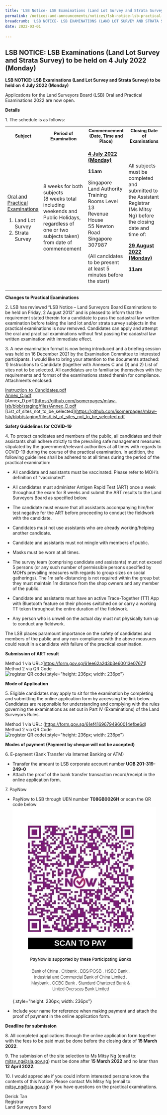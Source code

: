 ```yaml
---
title: 'LSB Notice- LSB Examinations (Land Lot Survey and Strata Survey) to be held on 4 July 2022 (Monday)'
permalink: /notices-and-announcements/notices/lsb-notice-lsb-practical-exams-to-be-held-on-monday-4-july-2022/
breadcrumb: 'LSB NOTICE- LSB EXAMINATIONS (LAND LOT SURVEY AND STRATA SURVEY) TO BE HELD ON 4 JULY 2022 (MONDAY)'
date: 2022-03-01

---
```



## LSB NOTICE: LSB Examinations (Land Lot Survey and Strata Survey) to be held on 4 July 2022 (Monday)

**LSB NOTICE: LSB Examinations (Land Lot Survey and Strata Survey) to be held on 4 July 2022 (Monday)**

Applications for the Land Surveyors Board (LSB) Oral and Practical Examinations 2022 are now open. 

**Details**

1\. The schedule is as follows:<br>

<table>
  <tr>
    <th>Subject</th>
    <th>Period of Examination</th>
    <th>Commencement (Date, Time and Place)</th>
    <th>Closing Date of Examinations</th>
  </tr>
  <tr>
    <td>
      <p style="font-size: 1rem;">
        <u>Oral and Practical Examinations</u>
      </p>
      <ol>
        <li style="font-size: 1rem;">Land Lot Survey</li>
        <li style="font-size: 1rem;">Strata Survey</li>
      </ol>
    </td>
    <td>
      <p style="font-size: 1rem;">8 weeks for both subjects<br>(8 weeks total including weekends and Public Holidays, regardless of one or two subjects taken) from date of commencement</p>
    </td>
    <td>
      <p style="font-size: 1rem;">
        <b><u>4 July 2022 (Monday)</u></b>
      </p>
      <p style="font-size: 1rem;">
        <b>11am</b>
      </p>
      <p style="font-size: 1rem;">
        Singapore Land Authority<br>
        Training Rooms Level 13<br>
        Revenue House<br>
        55 Newton Road<br>
        Singapore 307987
      </p>
      <p style="font-size: 1rem;">(All candidates to be present at least 5 minutes before the start)</p>
    </td>
    <td>
      <p style="font-size: 1rem;">All subjects must be completed and submitted to the Assistant Registrar (Ms Mitsy Ng) before the closing date and time of:</p>
      <p style="font-size: 1rem;">
        <b><u>29 August 2022 (Monday)</u></b>
      </p>
      <p style="font-size: 1rem;">
        <b>11am</b>
      </p>
    </td>
  </tr>
</table>

**Changes to Practical Examinations**

2\. LSB has reviewed “LSB Notice – Land Surveyors Board Examinations to be held on Friday, 2 August 2013” and is pleased to inform that the requirement stated therein for a candidate to pass the cadastral law written examination before taking the land lot and/or strata survey subjects in the practical examinations is now removed. Candidates can apply and attempt the oral and practical examinations without first passing the cadastral law written examination with immediate effect.

3\. A new examination format is now being introduced and a briefing session was held on 16 December 2021 by the Examination Committee to interested participants. I would like to bring your attention to the documents attached: 1) Instructions to Candidate (together with Annexes C and D) and 2) List of sites not to be selected. All candidates are to familiarise themselves with the requirements and format of the examinations stated therein for compliance. Attachments enclosed:

[Instruction_to_Candidates.pdf](https://github.com/isomerpages/mlaw-lsb/blob/staging/files/Instructions_to_Candidates.pdf)<br>
[Annex_C.pdf](https://github.com/isomerpages/mlaw-lsb/blob/staging/files/Annex_C.pdf)<br>
[Annex_D.pdf](https://github.com/isomerpages/mlaw-lsb/blob/staging/files/Annex_D.pdf <br>
[List_of_sites_not_to_be_selected](https://github.com/isomerpages/mlaw-lsb/blob/staging/files/List_of_sites_not_to_be_selected.pdf<br>


**Safety Guidelines for COVID-19**

4\. To protect candidates and members of the public, all candidates and their assistants shall adhere strictly to the prevailing safe management measures stipulated by the government/relevant authorities at all times with regards to COVID-19 during the course of the practical examination. In addition, the following guidelines shall be adhered to at all times during the period of the practical examination:<br>




- All candidate and assistants must be vaccinated. Please refer to MOH’s definition of “vaccinated”.<br>


- All candidates must administer Antigen Rapid Test (ART) once a week throughout the exam for 8 weeks and submit the ART results to the Land Surveyors Board as specified below.<br>


- The candidate must ensure that all assistants accompanying him/her test negative for the ART before proceeding to conduct the fieldwork with the candidate.<br>


- Candidates must not use assistants who are already working/helping another candidate.<br>


- Candidate and assistants must not mingle with members of public.<br>


- Masks must be worn at all times.<br>


- The survey team (comprising candidate and assistants) must not exceed 5 persons (or any such number of permissible persons specified by MOH’s prevailing measures with regards to group sizes on social gatherings). The 1m safe-distancing is not required within the group but they must maintain 1m distance from the shop owners and any member of the public.<br>


- Candidate and assistants must have an active Trace-Together (TT) App with Bluetooth feature on their phones switched on or carry a working TT token throughout the entire duration of the fieldwork.<br>


- Any person who is unwell on the actual day must not physically turn up to conduct any fieldwork.<br>



The LSB places paramount importance on the safety of candidates and members of the public and any non-compliance with the above measures could result in a candidate with failure of the practical examination.<br>


**Submission of ART result**

Method 1 via URL:(<https://form.gov.sg/61ee62a2d3b3e60013e07671>) <br>
Method 2 via QR Code <br>
![register QR code](/){:style="height: 236px; width: 236px"}


**Mode of Application**

5\. Eligible candidates may apply to sit for the examination by completing and submitting the online application form by accessing the link below. Candidates are responsible for understanding and complying with the rules governing the examinations as set out in Part IV (Examinations) of the Land Surveyors Rules.

Method 1 via URL: (<https://form.gov.sg/61ef41696794960014efbe6d>)<br>
Method 2 via QR Code <br>
![register QR code](/){:style="height: 236px; width: 236px"}


**Modes of payment (Payment by cheque will not be accepted)**

6\. E-payment (Bank Transfer via Internet Banking or ATM)
- Transfer the amount to LSB corporate account number **UOB 201-319-249-0**
- Attach the proof of the bank transfer transaction record/receipt in the online application form.

7\. PayNow
- PayNow to LSB through UEN number **T08GB0026H** or scan the QR code below <br>
![register QR code](/images/LSB_paynow_qr_code.jpg){:style="height: 236px; width: 236px"}


- Include your name for reference when making payment and attach the proof of payment in the online application form.

**Deadline for submission**

8\. All completed applications through the online application form together with the fees to be paid must be done before the closing date of **15 March 2022**.

9\. The submission of the site selection to Ms Mitsy Ng (email to: <mitsy_ng@sla.gov.sg>) must be done after **15 March 2022** and no later than **12 April 2022**.

10\. I would appreciate if you could inform interested persons know the contents of this Notice. Please contact Ms Mitsy Ng (email to: <mitsy_ng@sla.gov.sg>) if you have questions on the practical examinations.






 Derick Tan<br>Registrar<br>Land Surveyors Board  

